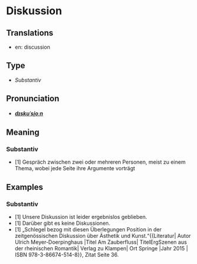 # Diskussion
## Translations
- en: discussion
## Type
- _Substantiv_
## Pronunciation
- **_[dɪskʊˈsi̯oːn](https://commons.wikimedia.org/wiki/File:De-Diskussion.ogg)_**
## Meaning
### Substantiv
- [1] Gespräch zwischen zwei oder mehreren Personen, meist zu einem Thema, wobei jede Seite ihre Argumente vorträgt
## Examples
### Substantiv
- [1] Unsere Diskussion ist leider ergebnislos geblieben.
- [1] Darüber gibt es keine Diskussionen.
- [1] „Schlegel bezog mit diesen Überlegungen Position in der zeitgenössischen Diskussion über Ästhetik und Kunst.“<ref>{{Literatur| Autor Ulrich Meyer-Doerpinghaus |Titel Am Zauberfluss| TitelErgSzenen aus der rheinischen Romantik| Verlag zu Klampen| Ort Springe |Jahr 2015 | ISBN 978-3-86674-514-8}}, Zitat Seite 36.</ref>
